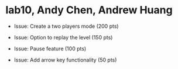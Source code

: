 # lab10, Andy Chen, Andrew Huang

* Issue: Create a two players mode (200 pts)

* Issue: Option to replay the level (150 pts)

* Issue: Pause feature (100 pts)

* Issue: Add arrow key functionality (50 pts)
